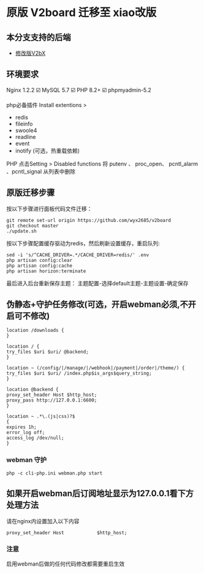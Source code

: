 # 原版 V2board 迁移至 xiao改版
## 本分支支持的后端
 - [修改版V2bX](https://github.com/wyx2685/V2bX)

## 环境要求
Nginx 1.2.2 ☑️ MySQL 5.7 ☑️ PHP 8.2+  ☑️ phpmyadmin-5.2

php必备插件  Install extentions > 
- redis
- fileinfo 
- swoole4
- readline
- event
- inotify (可选，热重载依赖)

PHP 点击Setting > Disabled functions 将 putenv 、 proc_open、 pcntl_alarm 、pcntl_signal 从列表中删除

## 原版迁移步骤

按以下步骤进行面板代码文件迁移：

    git remote set-url origin https://github.com/wyx2685/v2board  
    git checkout master  
    ./update.sh  


按以下步骤配置缓存驱动为redis，然后刷新设置缓存，重启队列:

    sed -i 's/^CACHE_DRIVER=.*/CACHE_DRIVER=redis/' .env
    php artisan config:clear
    php artisan config:cache
    php artisan horizon:terminate

最后进入后台重新保存主题： 主题配置-选择default主题-主题设置-确定保存

## 伪静态+守护任务修改(可选，开启webman必须,不开启可不修改)

```
location /downloads {
}

location / {
try_files $uri $uri/ @backend;
}

location ~ (/config/|/manage/|/webhook|/payment|/order|/theme/) {
try_files $uri $uri/ /index.php$is_args$query_string;
}

location @backend {
proxy_set_header Host $http_host;
proxy_pass http://127.0.0.1:6600;
}

location ~ .*\.(js|css)?$
{
expires 1h;
error_log off;
access_log /dev/null; 
}
```
### webman 守护
```
php -c cli-php.ini webman.php start
```

## 如果开启webman后订阅地址显示为127.0.0.1看下方处理方法
请在nginx内设置加入以下内容
```
proxy_set_header Host            $http_host;
```
###  注意
启用webman后做的任何代码修改都需要重启生效
